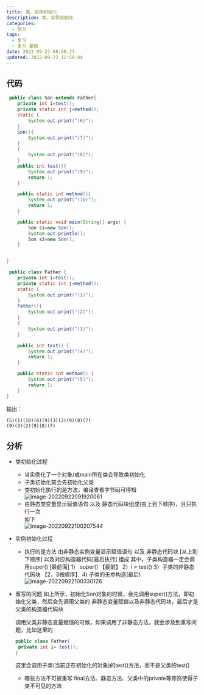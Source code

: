 ```yaml
---
title: 类、实例初始化
description: 类、实例初始化
categories:
  - 学习
tags:
  - 复习
  - 复习-基础
date: 2022-09-22 08:50:23
updated: 2022-09-22 11:50:44
---
```


## 代码

```java
 public class Son extends Father{
	private int i=test();
	private static int j=method();
	static {
		System.out.print("(6)");
	}
	Son(){
		System.out.print("(7)");
	}
	{
		System.out.print("(8)");
	}
	public int test(){
		System.out.print("(9)");
		return 1;
	}

	public static int method(){
		System.out.print("(10)");
		return 1;
	}

	public static void main(String[] args) {
		Son s1=new Son();
		System.out.println();
		Son s2=new Son();
	}


}

```

```java
 public class Father {
	private int i=test();
	private static int j=method();
	static {
		System.out.print("(1)");
	}
	Father(){
		System.out.print("(2)");
	}
	{
		System.out.print("(3)");
	}

	public int test() {
		System.out.print("(4)");
		return 1;
	}

	public static int method() {
		System.out.print("(5)");
		return 1;
	}
}

```

输出：

```shell
(5)(1)(10)(6)(9)(3)(2)(9)(8)(7)
(9)(3)(2)(9)(8)(7)
```

## 分析

- 类初始化过程

  - 当实例化了一个对象/或main所在类会导致类初始化
  - 子类初始化前会先初始化父类
  - 类初始化执行的是<clinit >方法，编译查看字节码可得知
    ![image-20220922091920061](images/mypost/image-20220922091920061.png)
  - <clinit >由静态类变量显示赋值语句 以及 静态代码块组成(由上到下顺序)，且只执行一次  
    如下  
    ![image-20220922100207544](images/mypost/image-20220922100207544.png)

- 实例初始化过程

  - 执行的是<init>方法
    由非静态实例变量显示赋值语句 以及 非静态代码块  [从上到下顺序]
    以及对应构造器代码[最后执行] 组成 
    其中，子类构造器一定会调用super() [最前面]
    1） super() 【最前】 2）i = test() 3）子类的非静态代码块 【2，3按顺序】
    4) 子类的无参构造(最后)  
    ![image-20220922100330126](images/mypost/image-20220922100330126.png)

- 重写的问题
   如上所示，初始化Son对象的时候，会先调用super()方法，即初始化父类，然后会先调用父类的 非静态变量赋值以及非静态代码块，最后才是父类的构造器代码块  

  调用父类非静态变量赋值的时候，如果调用了非静态方法，就会涉及到重写问题，比如这里的 

  ```java
  public class Father{
   private int i= test();
  }
  ```

  这里会调用子类(当前正在初始化的对象)的test()方法，而不是父类的test()

  - 哪些方法不可被重写
    final方法、静态方法、父类中的private等修饰使得子类不可见的方法

  

  